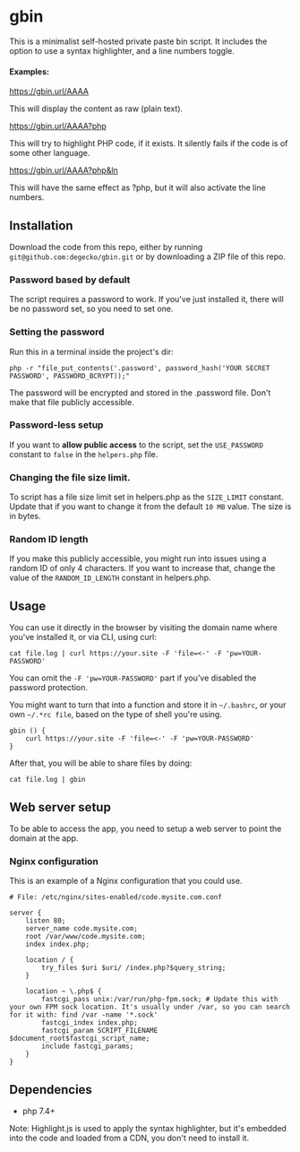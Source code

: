 # gbin

This is a minimalist self-hosted private paste bin script. It includes the option to use a syntax highlighter, and a line numbers toggle.

#### Examples:

https://gbin.url/AAAA

This will display the content as raw (plain text).

https://gbin.url/AAAA?php

This will try to highlight PHP code, if it exists. It silently fails if the code is of some other language.

https://gbin.url/AAAA?php&ln

This will have the same effect as ?php, but it will also activate the line numbers.

## Installation

Download the code from this repo, either by running `git@github.com:degecko/gbin.git` or by downloading a ZIP file of this repo.

### Password based by default
The script requires a password to work. If you've just installed it, there will be no password set, so you need to set one.

### Setting the password

Run this in a terminal inside the project's dir:

```
php -r "file_put_contents('.password', password_hash('YOUR SECRET PASSWORD', PASSWORD_BCRYPT));"
```

The password will be encrypted and stored in the .password file. Don't make that file publicly accessible.

### Password-less setup
If you want to **allow public access** to the script, set the `USE_PASSWORD` constant to `false` in the `helpers.php` file.

### Changing the file size limit.
To script has a file size limit set in helpers.php as the `SIZE_LIMIT` constant. Update that if you want to change it from the default `10 MB` value. The size is in bytes.

### Random ID length
If you make this publicly accessible, you might run into issues using a random ID of only 4 characters. If you want to increase that, change the value of the `RANDOM_ID_LENGTH` constant in helpers.php.

## Usage

You can use it directly in the browser by visiting the domain name where you've installed it, or via CLI, using curl:

```
cat file.log | curl https://your.site -F 'file=<-' -F 'pw=YOUR-PASSWORD'
```

You can omit the `-F 'pw=YOUR-PASSWORD'` part if you've disabled the password protection.

You might want to turn that into a function and store it in `~/.bashrc`, or your own `~/.*rc file`, based on the type of shell you're using.

```
gbin () {
    curl https://your.site -F 'file=<-' -F 'pw=YOUR-PASSWORD'
}
```

After that, you will be able to share files by doing:

```
cat file.log | gbin
```

## Web server setup

To be able to access the app, you need to setup a web server to point the domain at the app.

### Nginx configuration

This is an example of a Nginx configuration that you could use.

```
# File: /etc/nginx/sites-enabled/code.mysite.com.conf

server {
    listen 80;
    server_name code.mysite.com;
    root /var/www/code.mysite.com;
    index index.php;

    location / {
        try_files $uri $uri/ /index.php?$query_string;
    }

    location ~ \.php$ {
        fastcgi_pass unix:/var/run/php-fpm.sock; # Update this with your own FPM sock location. It's usually under /var, so you can search for it with: find /var -name '*.sock'
        fastcgi_index index.php;
        fastcgi_param SCRIPT_FILENAME $document_root$fastcgi_script_name;
        include fastcgi_params;
    }
}
```

## Dependencies

- php 7.4+

Note: Highlight.js is used to apply the syntax highlighter, but it's embedded into the code and loaded from a CDN, you don't need to install it.
